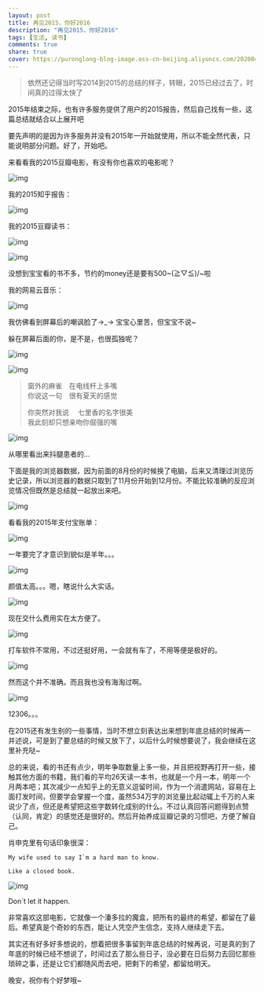 ```yaml
---
layout: post
title: 再见2015，你好2016
description: "再见2015，你好2016"
tags: [生活, 读书]
comments: true
share: true
cover: https://puronglong-blog-image.oss-cn-beijing.aliyuncs.com/20200420143407.png
---
```


> 依然还记得当时写2014到2015的总结的样子，转眼，2015已经过去了，时间真的过得太快了

2015年结束之际，也有许多服务提供了用户的2015报告，然后自己找有一些，这篇总结就结合以上展开吧

要先声明的是因为许多服务并没有2015年一开始就使用，所以不能全然代表，只能说明部分问题。好了，开始吧。

<!-- more -->

来看看我的2015豆瓣电影，有没有你也喜欢的电影呢？

![img](https://puronglong-blog-image.oss-cn-beijing.aliyuncs.com/20200420142601.png)

我的2015知乎报告：

![img](https://puronglong-blog-image.oss-cn-beijing.aliyuncs.com/20200420142636.png)

我的2015豆瓣读书：

![img](https://puronglong-blog-image.oss-cn-beijing.aliyuncs.com/20200420142650.png)

![img](https://puronglong-blog-image.oss-cn-beijing.aliyuncs.com/20200420142707.png)

没想到宝宝看的书不多，节约的money还是要有500~\(≧▽≦)/~啦

我的网易云音乐：

![img](https://puronglong-blog-image.oss-cn-beijing.aliyuncs.com/20200420143025.png)

我仿佛看到屏幕后的嘲讽脸了→_→  宝宝心里苦，但宝宝不说~

躲在屏幕后面的你，是不是，也很孤独呢？

![img](https://puronglong-blog-image.oss-cn-beijing.aliyuncs.com/20200420143037.png)

![img](https://puronglong-blog-image.oss-cn-beijing.aliyuncs.com/20200420143047.png)

> 窗外的麻雀&emsp;在电线杆上多嘴<br  />
> 你说这一句&emsp;很有夏天的感觉<br  />
>
> 你突然对我说	&emsp;七里香的名字很美<br  />
> 我此刻却只想亲吻你倔强的嘴

![img](https://puronglong-blog-image.oss-cn-beijing.aliyuncs.com/20200420143103.png)

从哪里看出来抖腿患者的...

下面是我的浏览器数据，因为前面的8月份的时候换了电脑，后来又清理过浏览历史记录，所以浏览器的数据只取到了11月份开始到12月份。不能比较准确的反应浏览情况但既然是总结就一起放出来吧。

![img](https://puronglong-blog-image.oss-cn-beijing.aliyuncs.com/20200420142719.png)

看看我的2015年支付宝账单：

![img](https://puronglong-blog-image.oss-cn-beijing.aliyuncs.com/20200420143122.jpg)

一年要完了才意识到貌似是羊年。。。

![img](https://puronglong-blog-image.oss-cn-beijing.aliyuncs.com/20200420143132.jpg)

颜值太高。。。嗯，瞎说什么大实话。

![img](https://puronglong-blog-image.oss-cn-beijing.aliyuncs.com/20200420143142.jpg)

现在交什么费用实在太方便了。

![img](https://puronglong-blog-image.oss-cn-beijing.aliyuncs.com/20200420143153.jpg)

打车软件不常用，不过还挺好用，一会就有车了，不用等便是极好的。

![img](https://puronglong-blog-image.oss-cn-beijing.aliyuncs.com/20200420143203.jpg)

然而这个并不准确。而且我也没有海淘过啊。

![img](https://puronglong-blog-image.oss-cn-beijing.aliyuncs.com/20200420143215.jpg)

12306。。。

在2015还有发生别的一些事情，当时不想立刻表达出来想到年底总结的时候再一并述说，可是到了要总结的时候又放下了，以后什么时候想要说了，我会继续在这里补充哒~

总的来说，看的书还有点少，明年争取数量上多一些，并且把视野再打开一些，接触其他方面的书籍，我们看的平均26天读一本书，也就是一个月一本，明年一个月两本吧；其次减少一点知乎上的无意义逗留时间，作为一个消遣网站，容易在上面打发时间，但要学会掌握一个度，虽然534万字的浏览量比起动辄上千万的人来说少了点，但还是希望把这些字数转化成别的什么。不过认真回答问题得到点赞（认同，肯定）的感觉还是很好的。然后开始养成豆瓣记录的习惯吧，方便了解自己。

肖申克里有句话印象很深：

```
My wife used to say I`m a hard man to know.

Like a closed book.
```

![img](https://puronglong-blog-image.oss-cn-beijing.aliyuncs.com/20200420143230.png)

Don`t let it happen.

非常喜欢这部电影，它就像一个潘多拉的魔盒，把所有的最终的希望，都留在了最后。希望真是个奇妙的东西，能让人凭空产生信念，支持人继续走下去。

其实还有好多好多想说的，想着把很多事留到年底总结的时候再说，可是真的到了年底的时候已经不想说了，时间过去了那么些日子，没必要在日后努力去回忆那些琐碎之事，还是让它们都随风而去吧，把剩下的希望，都留给明天。

晚安，祝你有个好梦哦~